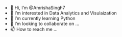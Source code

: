 - 👋 Hi, I’m @AmrishaSingh7
- 👀 I’m interested in Data Analytics and Visulaization
- 🌱 I’m currently learning Python
- 💞️ I’m looking to collaborate on ...
- 📫 How to reach me ...

<!---
AmrishaSingh7/AmrishaSingh7 is a ✨ special ✨ repository because its `README.md` (this file) appears on your GitHub profile.
You can click the Preview link to take a look at your changes.
--->
